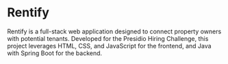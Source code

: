 # Rentify
Rentify is a full-stack web application designed to connect property owners with potential tenants. Developed for the Presidio Hiring Challenge, this project leverages HTML, CSS, and JavaScript for the frontend, and Java with Spring Boot for the backend.
